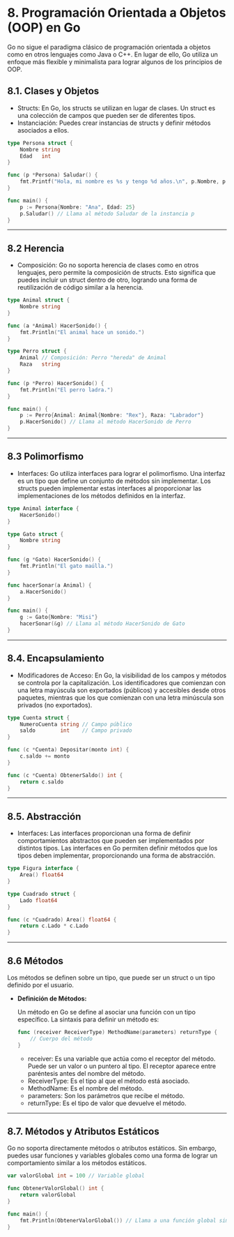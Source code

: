 # 8. Programación Orientada a Objetos (OOP) en Go

Go no sigue el paradigma clásico de programación orientada a objetos como en otros lenguajes como Java o C++. En lugar de ello, Go utiliza un enfoque más flexible y minimalista para lograr algunos de los principios de OOP.

## 8.1. Clases y Objetos

- Structs: En Go, los structs se utilizan en lugar de clases. Un struct es una colección de campos que pueden ser de diferentes tipos.
- Instanciación: Puedes crear instancias de structs y definir métodos asociados a ellos.

```go
type Persona struct {
    Nombre string
    Edad   int
}

func (p *Persona) Saludar() {
    fmt.Printf("Hola, mi nombre es %s y tengo %d años.\n", p.Nombre, p.Edad)
}

func main() {
    p := Persona{Nombre: "Ana", Edad: 25}
    p.Saludar() // Llama al método Saludar de la instancia p
}

```

---

## 8.2 Herencia

- Composición: Go no soporta herencia de clases como en otros lenguajes, pero permite la composición de structs. Esto significa que puedes incluir un struct dentro de otro, logrando una forma de reutilización de código similar a la herencia.

```go
type Animal struct {
    Nombre string
}

func (a *Animal) HacerSonido() {
    fmt.Println("El animal hace un sonido.")
}

type Perro struct {
    Animal // Composición: Perro "hereda" de Animal
    Raza   string
}

func (p *Perro) HacerSonido() {
    fmt.Println("El perro ladra.")
}

func main() {
    p := Perro{Animal: Animal{Nombre: "Rex"}, Raza: "Labrador"}
    p.HacerSonido() // Llama al método HacerSonido de Perro
}

```

---

## 8.3 Polimorfismo

- Interfaces: Go utiliza interfaces para lograr el polimorfismo. Una interfaz es un tipo que define un conjunto de métodos sin implementar. Los structs pueden implementar estas interfaces al proporcionar las implementaciones de los métodos definidos en la interfaz.

```go
type Animal interface {
    HacerSonido()
}

type Gato struct {
    Nombre string
}

func (g *Gato) HacerSonido() {
    fmt.Println("El gato maúlla.")
}

func hacerSonar(a Animal) {
    a.HacerSonido()
}

func main() {
    g := Gato{Nombre: "Misi"}
    hacerSonar(&g) // Llama al método HacerSonido de Gato
}

```

---

## 8.4. Encapsulamiento

- Modificadores de Acceso: En Go, la visibilidad de los campos y métodos se controla por la capitalización. Los identificadores que comienzan con una letra mayúscula son exportados (públicos) y accesibles desde otros paquetes, mientras que los que comienzan con una letra minúscula son privados (no exportados).

```go
type Cuenta struct {
    NumeroCuenta string // Campo público
    saldo        int    // Campo privado
}

func (c *Cuenta) Depositar(monto int) {
    c.saldo += monto
}

func (c *Cuenta) ObtenerSaldo() int {
    return c.saldo
}

```

---

## 8.5. Abstracción

- Interfaces: Las interfaces proporcionan una forma de definir comportamientos abstractos que pueden ser implementados por distintos tipos. Las interfaces en Go permiten definir métodos que los tipos deben implementar, proporcionando una forma de abstracción.

```go
type Figura interface {
    Area() float64
}

type Cuadrado struct {
    Lado float64
}

func (c *Cuadrado) Area() float64 {
    return c.Lado * c.Lado
}

```

---

## 8.6 Métodos

Los métodos se definen sobre un tipo, que puede ser un struct o un tipo definido por el usuario.

- **Definición de Métodos:**

  Un método en Go se define al asociar una función con un tipo específico. La sintaxis para definir un método es:

  ```go
  func (receiver ReceiverType) MethodName(parameters) returnType {
      // Cuerpo del método
  }

  ```

  - receiver: Es una variable que actúa como el receptor del método. Puede ser un valor o un puntero al tipo. El receptor aparece entre paréntesis antes del nombre del método.
  - ReceiverType: Es el tipo al que el método está asociado.
  - MethodName: Es el nombre del método.
  - parameters: Son los parámetros que recibe el método.
  - returnType: Es el tipo de valor que devuelve el método.

---

## 8.7. Métodos y Atributos Estáticos

Go no soporta directamente métodos o atributos estáticos. Sin embargo, puedes usar funciones y variables globales como una forma de lograr un comportamiento similar a los métodos estáticos.

```go
var valorGlobal int = 100 // Variable global

func ObtenerValorGlobal() int {
    return valorGlobal
}

func main() {
    fmt.Println(ObtenerValorGlobal()) // Llama a una función global similar a un método estático
}

```
